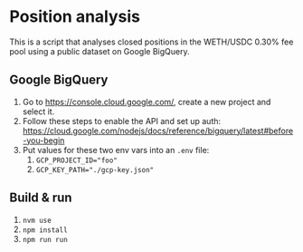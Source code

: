 # Position analysis

This is a script that analyses closed positions in the WETH/USDC 0.30% fee pool using a public dataset on Google BigQuery.

## Google BigQuery

1. Go to https://console.cloud.google.com/, create a new project and select it.
1. Follow these steps to enable the API and set up auth: https://cloud.google.com/nodejs/docs/reference/bigquery/latest#before-you-begin
1. Put values for these two env vars into an `.env` file:
    1. `GCP_PROJECT_ID="foo"`
    1. `GCP_KEY_PATH="./gcp-key.json"`

## Build & run

1. `nvm use`
1. `npm install`
1. `npm run run`
